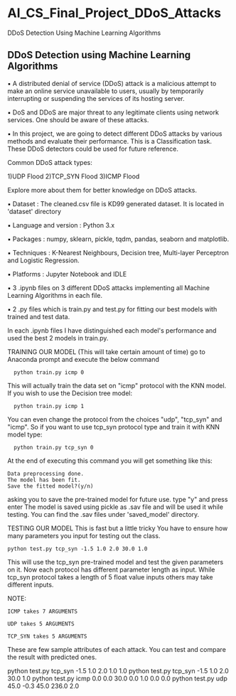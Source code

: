 # AI_CS_Final_Project_DDoS_Attacks
DDoS Detection Using Machine Learning Algorithms
## DDoS Detection using Machine Learning Algorithms
▪ A distributed denial of service (DDoS) attack is a malicious attempt to make an online service unavailable to users, usually by temporarily interrupting or suspending the services of its hosting
 server.

▪ DoS and DDoS are major threat to any legitimate clients using network services. One should be aware of these attacks. 

▪ In this project, we are going to detect different DDoS attacks by various methods and evaluate their performance. This is a Classification task. These  DDoS detectors could be used for future
  reference.

Common DDoS attack types:

1)UDP Flood
2)TCP_SYN Flood
3)ICMP Flood

Explore more about them for better knowledge on DDoS attacks.

▪ Dataset :  The cleaned.csv file is KD99 generated dataset. It is located in 'dataset' directory

▪ Language and version : Python 3.x 

▪ Packages             : numpy, sklearn, pickle, tqdm, pandas, seaborn and matplotlib.

▪ Techniques           : K-Nearest Neighbours, Decision tree, Multi-layer Perceptron and Logistic Regression. 

▪ Platforms            : Jupyter Notebook and IDLE


▪ 3 .ipynb files on 3 different DDoS attacks implementing all Machine Learning Algorithms in each file.

▪ 2 .py files which is train.py and test.py for fitting our best models with trained and test data.  


In each .ipynb files I have distinguished each model's performance and used the best 2 models in train.py. 

TRAINING OUR MODEL (This will take certain amount of time)
   go to Anaconda prompt and execute the below command
 
      python train.py icmp 0

   This will actually train the data set on "icmp" protocol with the KNN model.
   If you wish to use the Decision tree model:

      python train.py icmp 1

   You can even change the protocol from the choices "udp", "tcp_syn" and "icmp". 
   So if you want to use tcp_syn protocol type and train it with KNN model type:

      python train.py tcp_syn 0
   
   At the end of executing this command you will get something like this:

    Data preprocessing done.
    The model has been fit.
    Save the fitted model?(y/n)

   asking you to save the pre-trained model for future use. type "y" and press enter
   The model is saved using pickle as .sav file and will be used it while testing.
   You can find the .sav files under 'saved_model' directory. 

TESTING OUR MODEL
   This is fast but a little tricky
   You have to ensure how many parameters you input for testing out the class.
    
    python test.py tcp_syn -1.5 1.0 2.0 30.0 1.0
    
   This will use the tcp_syn pre-trained model and test the given parameters on it.
   Now each protocol has different parameter length as input. While tcp_syn protocol takes
   a length of 5 float value inputs others may take different inputs.
   
   NOTE:
   
	ICMP takes 7 ARGUMENTS
	
	UDP takes 5 ARGUMENTS
	
	TCP_SYN takes 5 ARGUMENTS

These are few sample attributes of each attack. You can test and compare the result with predicted ones.
        
  python test.py tcp_syn -1.5 1.0 2.0 1.0 1.0
	python test.py tcp_syn -1.5 1.0 2.0 30.0 1.0
	python test.py icmp 0.0 0.0 30.0 0.0 1.0 0.0 0.0
	python test.py udp 45.0 -0.3 45.0 236.0 2.0



















